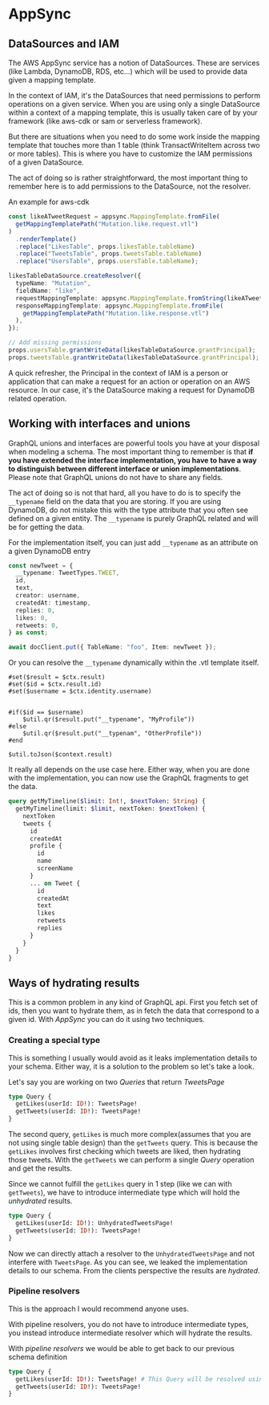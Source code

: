 # AppSync

## DataSources and IAM

The AWS AppSync service has a notion of DataSources. These are services (like Lambda, DynamoDB, RDS, etc...) which will be used to provide data given a mapping template.

In the context of IAM, it's the DataSources that need permissions to perform operations on a given service. When you are using only a single DataSource within a context of a mapping template, this is usually taken care of by your framework (like aws-cdk or sam or serverless framework).

But there are situations when you need to do some work inside the mapping template that touches more than 1 table (think TransactWriteItem across two or more tables). This is where you have to customize the IAM permissions of a given DataSource.

The act of doing so is rather straightforward, the most important thing to remember here is to add permissions to the DataSource, not the resolver.

An example for aws-cdk

```ts
const likeATweetRequest = appsync.MappingTemplate.fromFile(
  getMappingTemplatePath("Mutation.like.request.vtl")
)
  .renderTemplate()
  .replace("LikesTable", props.likesTable.tableName)
  .replace("TweetsTable", props.tweetsTable.tableName)
  .replace("UsersTable", props.usersTable.tableName);

likesTableDataSource.createResolver({
  typeName: "Mutation",
  fieldName: "like",
  requestMappingTemplate: appsync.MappingTemplate.fromString(likeATweetRequest),
  responseMappingTemplate: appsync.MappingTemplate.fromFile(
    getMappingTemplatePath("Mutation.like.response.vtl")
  ),
});

// Add missing permissions
props.usersTable.grantWriteData(likesTableDataSource.grantPrincipal);
props.tweetsTable.grantWriteData(likesTableDataSource.grantPrincipal);
```

A quick refresher, the Principal in the context of IAM is a person or application that can make a request for an action or operation on an AWS resource. In our case, it's the DataSource making a request for DynamoDB related operation.

## Working with interfaces and unions

GraphQL unions and interfaces are powerful tools you have at your disposal when modeling a schema. The most important thing to remember is that **if you have extended the interface implementation, you have to have a way to distinguish between different interface or union implementations**. Please note that GraphQL unions do not have to share any fields.

The act of doing so is not that hard, all you have to do is to specify the `__typename` field on the data that you are storing. If you are using DynamoDB, do not mistake this with the type attribute that you often see defined on a given entity. The `__typename` is purely GraphQL related and will be for getting the data.

For the implementation itself, you can just add `__typename` as an attribute on a given DynamoDB entry

```ts
const newTweet = {
  __typename: TweetTypes.TWEET,
  id,
  text,
  creator: username,
  createdAt: timestamp,
  replies: 0,
  likes: 0,
  retweets: 0,
} as const;

await docClient.put({ TableName: "foo", Item: newTweet });
```

Or you can resolve the `__typename` dynamically within the .vtl template itself.

```vtl
#set($result = $ctx.result)
#set($id = $ctx.result.id)
#set($username = $ctx.identity.username)


#if($id == $username)
    $util.qr($result.put("__typename", "MyProfile"))
#else
    $util.qr($result.put("__typenam", "OtherProfile"))
#end

$util.toJson($context.result)
```

It really all depends on the use case here. Either way, when you are done with the implementation, you can now use the GraphQL fragments to get the data.

```graphql
query getMyTimeline($limit: Int!, $nextToken: String) {
  getMyTimeline(limit: $limit, nextToken: $nextToken) {
    nextToken
    tweets {
      id
      createdAt
      profile {
        id
        name
        screenName
      }
      ... on Tweet {
        id
        createdAt
        text
        likes
        retweets
        replies
      }
    }
  }
}
```

## Ways of hydrating results

This is a common problem in any kind of GraphQL api. First you fetch set of ids, then you want to hydrate them, as in fetch the data that correspond to a given id. With _AppSync_ you can do it using two techniques.

### Creating a special type

This is something I usually would avoid as it leaks implementation details to your schema. Either way, it is a solution to the problem so let's take a look.

Let's say you are working on two _Queries_ that return _TweetsPage_

```graphql
type Query {
  getLikes(userId: ID!): TweetsPage!
  getTweets(userId: ID!): TweetsPage!
}
```

The second query, `getLikes` is much more complex(assumes that you are not using single table design) than the `getTweets` query. This is because the `getLikes` involves first checking which tweets are liked, then hydrating those tweets. With the `getTweets` we can perform a single _Query_ operation and get the results.

Since we cannot fulfill the `getLikes` query in 1 step (like we can with `getTweets`), we have to introduce intermediate type which will hold the _unhydrated_ results.

```graphql
type Query {
  getLikes(userId: ID!): UnhydratedTweetsPage!
  getTweets(userId: ID!): TweetsPage!
}
```

Now we can directly attach a resolver to the `UnhydratedTweetsPage` and not interfere with `TweetsPage`. As you can see, we leaked the implementation details to our schema. From the clients perspective the results are _hydrated_.

### Pipeline resolvers

This is the approach I would recommend anyone uses.

With pipeline resolvers, you do not have to introduce intermediate types, you instead introduce intermediate resolver which will hydrate the results.

With _pipeline resolvers_ we would be able to get back to our previous schema definition

```graphql
type Query {
  getLikes(userId: ID!): TweetsPage! # This Query will be resolved using pipeline resolvers
  getTweets(userId: ID!): TweetsPage!
}
```
